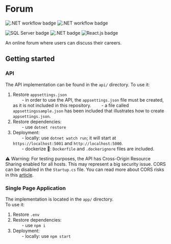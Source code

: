 # Forum
![.NET workflow badge](https://github.com/TudorBatica/OnlineForum/workflows/.NET/badge.svg) 
![.NET workflow badge](https://github.com/TudorBatica/OnlineForum/workflows/Node.js%20CI/badge.svg)  

![SQL Server badge](https://img.shields.io/badge/Powered%20by-SQL%20Server-blue)
![.NET badge](https://img.shields.io/badge/Built%20with-.NET%20Core-blueviolet)
![React.js badge](https://img.shields.io/badge/Completed%20with-React.js-blue)

An online forum where users can discuss their careers.  

## Getting started

### API
The API implementation can be found in the `api/` directory. 
To use it:  
1. Restore `appsettings.json`  
  - in order to use the API, the `appsettings.json` file must be created, as it is not included in this repository.
  - a file called `appsettingssample.json` has been included that illustrates how to create `appsettings.json`.  
2. Restore dependencies:  
  - use `dotnet restore`
3. Deployment:  
  - locally: use `dotnet watch run`; it will start at `https://localhost:5001` and `http://localhost:5000`.  
  - dockerize 🐳: `Dockerfile` and `.dockerignore` files are included.  
  
⚠️ Warning: For testing purposes, the API has Cross-Origin Resource Sharing enabled for all hosts. This may represent a big security issue. CORS can be disabled in the `Startup.cs` file. You can read more about CORS risks in this [article](https://medium.com/@ehayushpathak/security-risks-of-cors-e3f4a25c04d7).

### Single Page Application
The implementation is located in the `app/` directory.  
To use it:  
1. Restore `.env`  
2. Restore dependencies:  
  - use `npm i`  
3. Deployment:  
  - locally: use `npm start`
